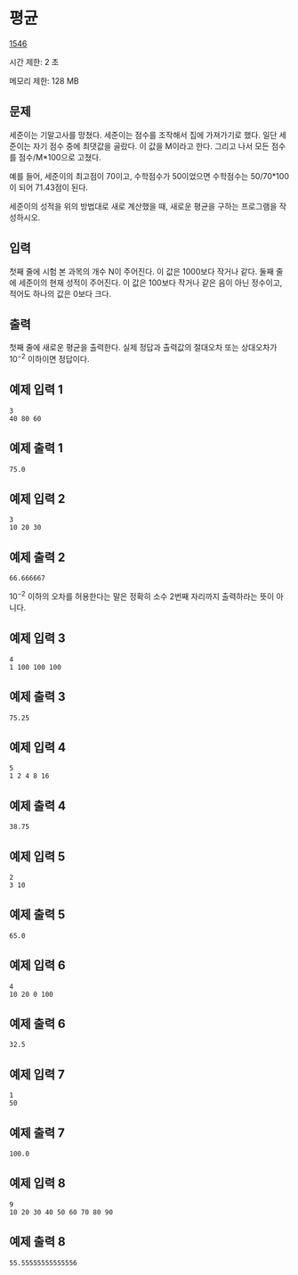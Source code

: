 # 평균

[1546](https://www.acmicpc.net/problem/1546)

시간 제한: 2 초

메모리 제한: 128 MB

## 문제

세준이는 기말고사를 망쳤다. 세준이는 점수를 조작해서 집에 가져가기로 했다. 일단 세준이는 자기 점수 중에 최댓값을 골랐다. 이 값을 M이라고 한다. 그리고 나서 모든 점수를 점수/M*100으로 고쳤다.

예를 들어, 세준이의 최고점이 70이고, 수학점수가 50이었으면 수학점수는 50/70*100이 되어 71.43점이 된다.

세준이의 성적을 위의 방법대로 새로 계산했을 때, 새로운 평균을 구하는 프로그램을 작성하시오.

## 입력

첫째 줄에 시험 본 과목의 개수 N이 주어진다. 이 값은 1000보다 작거나 같다. 둘째 줄에 세준이의 현재 성적이 주어진다. 이 값은 100보다 작거나 같은 음이 아닌 정수이고, 적어도 하나의 값은 0보다 크다.

## 출력

첫째 줄에 새로운 평균을 출력한다. 실제 정답과 출력값의 절대오차 또는 상대오차가 $10^{-2}$ 이하이면 정답이다.

## 예제 입력 1

```text
3
40 80 60
```

## 예제 출력 1

```text
75.0
```

## 예제 입력 2

```text
3
10 20 30
```

## 예제 출력 2

```text
66.666667
```

$10^{-2}$ 이하의 오차를 허용한다는 말은 정확히 소수 2번째 자리까지 출력하라는 뜻이 아니다.

## 예제 입력 3

```text
4
1 100 100 100
```

## 예제 출력 3

```text
75.25
```

## 예제 입력 4

```text
5
1 2 4 8 16
```

## 예제 출력 4

```text
38.75
```

## 예제 입력 5

```text
2
3 10
```

## 예제 출력 5

```text
65.0
```

## 예제 입력 6

```text
4
10 20 0 100
```

## 예제 출력 6

```text
32.5
```

## 예제 입력 7

```text
1
50
```

## 예제 출력 7

```text
100.0
```

## 예제 입력 8

```text
9
10 20 30 40 50 60 70 80 90
```

## 예제 출력 8

```text
55.55555555555556
```
